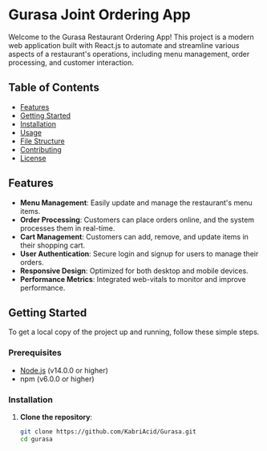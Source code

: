 # Gurasa Joint Ordering App

Welcome to the Gurasa Restaurant Ordering App! This project is a modern web application built with React.js to automate and streamline various aspects of a restaurant's operations, including menu management, order processing, and customer interaction.

## Table of Contents
- [Features](#features)
- [Getting Started](#getting-started)
- [Installation](#installation)
- [Usage](#usage)
- [File Structure](#file-structure)
- [Contributing](#contributing)
- [License](#license)

## Features
- **Menu Management**: Easily update and manage the restaurant's menu items.
- **Order Processing**: Customers can place orders online, and the system processes them in real-time.
- **Cart Management**: Customers can add, remove, and update items in their shopping cart.
- **User Authentication**: Secure login and signup for users to manage their orders.
- **Responsive Design**: Optimized for both desktop and mobile devices.
- **Performance Metrics**: Integrated web-vitals to monitor and improve performance.

## Getting Started
To get a local copy of the project up and running, follow these simple steps.

### Prerequisites
- [Node.js](https://nodejs.org/) (v14.0.0 or higher)
- npm (v6.0.0 or higher)

### Installation
1. **Clone the repository**:
   ```bash
   git clone https://github.com/KabriAcid/Gurasa.git
   cd gurasa
